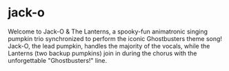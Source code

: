 # jack-o
Welcome to Jack-O &amp; The Lanterns, a spooky-fun animatronic singing pumpkin trio synchronized to perform the iconic Ghostbusters theme song! Jack-O, the lead pumpkin, handles the majority of the vocals, while the Lanterns (two backup pumpkins) join in during the chorus with the unforgettable "Ghostbusters!" line.
